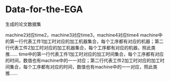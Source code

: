 # Data-for-the-EGA
生成的论文数据集

machine2对应time2，machine3对应time3，machine4对应time4
machine中的第一行代表工件1加工时对应的加工机器集合，每个工序都有对应的机器；第二行代表工件2加工时对应的加工机器集合，每个工序都有对应的机器，照此类推……
time中的第一行代表工件1加工时对应的加工时间集合，每个工序都有对应的时间，数值也有machine中的一一对应；第二行代表工件2加工时对应的加工时间集合，每个工序都有对应的时间，数值也有machine中的一一对应，照此类推……

